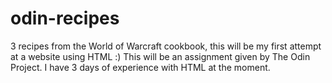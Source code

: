 # odin-recipes
3 recipes from the World of Warcraft cookbook, this will be my first attempt at a website using HTML :)
This will be an assignment given by The Odin Project. I have 3 days of experience with HTML at the moment.
